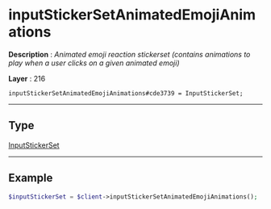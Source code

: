 # inputStickerSetAnimatedEmojiAnimations

**Description** : *Animated emoji reaction stickerset \(contains animations to play when a user clicks on a given animated emoji\)*

**Layer** : 216

```tl
inputStickerSetAnimatedEmojiAnimations#cde3739 = InputStickerSet;
```

---

## Type

[InputStickerSet](type/InputStickerSet)

---

## Example

```php
$inputStickerSet = $client->inputStickerSetAnimatedEmojiAnimations();
```